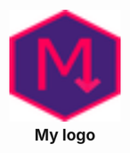 <h1 align="center">
  <br>
  <a href="http://www.amitmerchant.com/electron-markdownify"><img src="myread/icon/iconTray.png" alt="Markdownify" width="200"></a>
  <br>
  My logo
  <br>
</h1>